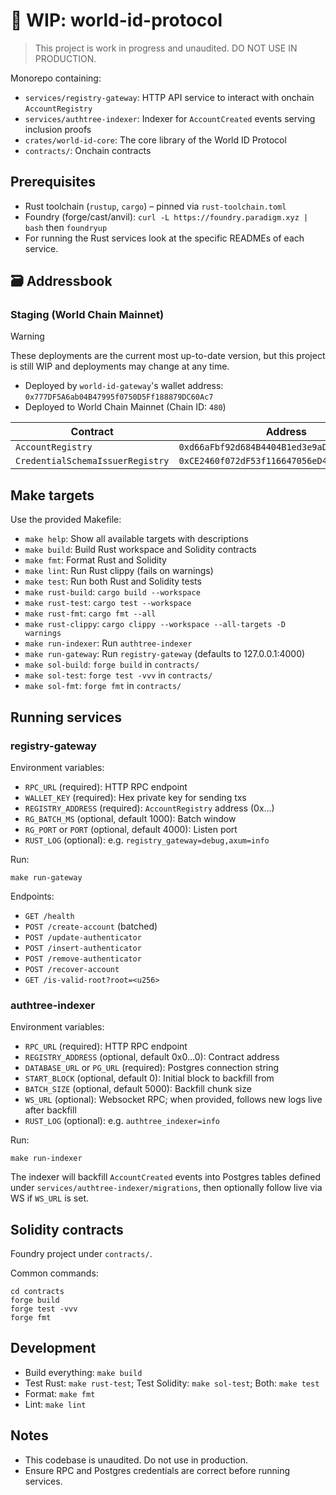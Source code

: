 # 🚧 WIP: world-id-protocol

> This project is work in progress and unaudited. DO NOT USE IN PRODUCTION.

Monorepo containing:

- `services/registry-gateway`: HTTP API service to interact with onchain `AccountRegistry`
- `services/authtree-indexer`: Indexer for `AccountCreated` events serving inclusion proofs
- `crates/world-id-core`: The core library of the World ID Protocol
- `contracts/`: Onchain contracts

## Prerequisites

- Rust toolchain (`rustup`, `cargo`) – pinned via `rust-toolchain.toml`
- Foundry (forge/cast/anvil): `curl -L https://foundry.paradigm.xyz | bash` then `foundryup`
- For running the Rust services look at the specific READMEs of each service.

## 🗃️ Addressbook

### Staging (World Chain Mainnet)

> [!WARNING]  
> These deployments are the current most up-to-date version, but this project is still WIP and deployments may change at any time.

- Deployed by `world-id-gateway`'s wallet address: `0x777DF5A6ab04B47995f0750D5Ff188879DC60Ac7`
- Deployed to World Chain Mainnet (Chain ID: `480`)

| Contract                         | Address                                      |
| -------------------------------- | -------------------------------------------- |
| `AccountRegistry`                | `0xd66aFbf92d684B4404B1ed3e9aDA85353c178dE2` |
| `CredentialSchemaIssuerRegistry` | `0xCE2460f072dF53f116647056eD4655ac3B19f6DF` |

## Make targets

Use the provided Makefile:

- `make help`: Show all available targets with descriptions
- `make build`: Build Rust workspace and Solidity contracts
- `make fmt`: Format Rust and Solidity
- `make lint`: Run Rust clippy (fails on warnings)
- `make test`: Run both Rust and Solidity tests
- `make rust-build`: `cargo build --workspace`
- `make rust-test`: `cargo test --workspace`
- `make rust-fmt`: `cargo fmt --all`
- `make rust-clippy`: `cargo clippy --workspace --all-targets -D warnings`
- `make run-indexer`: Run `authtree-indexer`
- `make run-gateway`: Run `registry-gateway` (defaults to 127.0.0.1:4000)
- `make sol-build`: `forge build` in `contracts/`
- `make sol-test`: `forge test -vvv` in `contracts/`
- `make sol-fmt`: `forge fmt` in `contracts/`

## Running services

### registry-gateway

Environment variables:

- `RPC_URL` (required): HTTP RPC endpoint
- `WALLET_KEY` (required): Hex private key for sending txs
- `REGISTRY_ADDRESS` (required): `AccountRegistry` address (0x…)
- `RG_BATCH_MS` (optional, default 1000): Batch window
- `RG_PORT` or `PORT` (optional, default 4000): Listen port
- `RUST_LOG` (optional): e.g. `registry_gateway=debug,axum=info`

Run:

```
make run-gateway
```

Endpoints:

- `GET /health`
- `POST /create-account` (batched)
- `POST /update-authenticator`
- `POST /insert-authenticator`
- `POST /remove-authenticator`
- `POST /recover-account`
- `GET /is-valid-root?root=<u256>`

### authtree-indexer

Environment variables:

- `RPC_URL` (required): HTTP RPC endpoint
- `REGISTRY_ADDRESS` (optional, default 0x0…0): Contract address
- `DATABASE_URL` or `PG_URL` (required): Postgres connection string
- `START_BLOCK` (optional, default 0): Initial block to backfill from
- `BATCH_SIZE` (optional, default 5000): Backfill chunk size
- `WS_URL` (optional): Websocket RPC; when provided, follows new logs live after backfill
- `RUST_LOG` (optional): e.g. `authtree_indexer=info`

Run:

```
make run-indexer
```

The indexer will backfill `AccountCreated` events into Postgres tables defined under `services/authtree-indexer/migrations`, then optionally follow live via WS if `WS_URL` is set.

## Solidity contracts

Foundry project under `contracts/`.

Common commands:

```
cd contracts
forge build
forge test -vvv
forge fmt
```

## Development

- Build everything: `make build`
- Test Rust: `make rust-test`; Test Solidity: `make sol-test`; Both: `make test`
- Format: `make fmt`
- Lint: `make lint`

## Notes

- This codebase is unaudited. Do not use in production.
- Ensure RPC and Postgres credentials are correct before running services.
